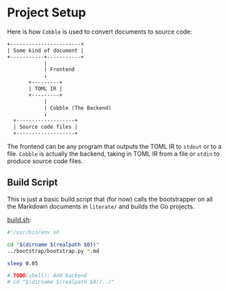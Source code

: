 # Project Setup

Here is how `Cobble` is used to convert documents to source code:
```txt
+-----------------------+
| Some kind of document |
+-----------+-----------+
            |
            | Frontend 
            ↓
       +---------+
       | TOML IR |
       +---------+
            |
            | Cobble (The Backend)
            ↓
  +-------------------+
  | Source code files |
  +-------------------+
```

The frontend can be any program that outputs the TOML IR to `stdout` or to a
file. `Cobble` is actually the backend, taking in TOML IR from a file or
`stdin` to produce source code files.

## Build Script

This is just a basic build script that (for now) calls the bootstrapper on all
the Markdown documents in `literate/` and builds the Go projects.

[build.sh](build.sh):
```sh
#!/usr/bin/env sh

cd "$(dirname $(realpath $0))"
../bootstrap/bootstrap.py *.md

sleep 0.05

# TODO(shell): Add backend
# cd "$(dirname $(realpath $0)/../"
```
